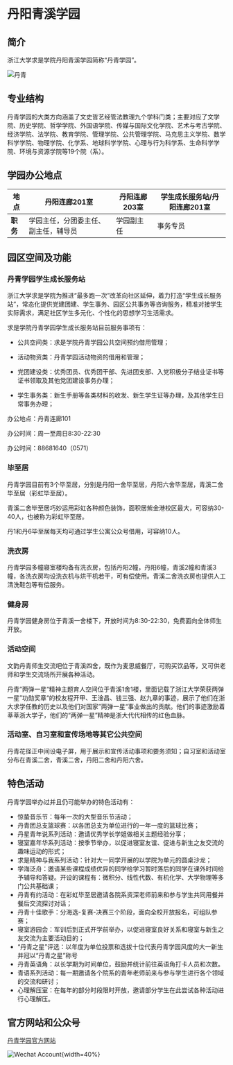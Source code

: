 # 丹阳青溪学园

## 简介

浙江大学求是学院丹阳青溪学园简称“丹青学园”。

![丹青](../assets/danqing/danqing.webp)

## 专业结构

丹青学园的大类方向涵盖了文史哲艺经管法教理九个学科门类；主要对应了文学院、历史学院、哲学学院、外国语学院、传媒与国际文化学院、艺术与考古学院、经济学院、法学院、教育学院、管理学院、公共管理学院、马克思主义学院、数学科学学院、物理学院、化学系、地球科学学院、心理与行为科学系、生命科学学院、环境与资源学院等19个院（系）。

## 学园办公地点

| 地点     | 丹阳连廊201室                        | 丹阳连廊203室 | 学生成长服务站/丹阳连廊201室|
| -------- | ------------------------------------ | ------------- |-------------------------|
| **职务** | 学园主任，分团委主任、副主任，辅导员 | 学园副主任    | 事务专员                    |

## 园区空间及功能

### 丹青学园学生成长服务站

浙江大学求是学院为推进“最多跑一次”改革向社区延伸，着力打造“学生成长服务站”，常态化提供党建团建、学生事务、园区公共事务等咨询服务，精准对接学生实际需求，满足社区学生多元化、个性化的思想学习生活需求。

求是学院丹青学园学生成长服务站目前服务事项有：

- 公共空间类：求是学院丹青学园公共空间预约借用管理；

- 活动物资类：丹青学园活动物资的借用和管理；

- 党团建设类：优秀团员、优秀团干部、先进团支部、入党积极分子结业证书等证书领取及其他党团建设事务办理；

- 学生事务类：新生手册等各类材料的收发、新生学生证等办理，及其他学生日常事务办理；

办公地点：丹青连廊101

办公时间：周一至周日8:30-22:30

办公时间：88681640（0571）

### 毕至居

丹青学园目前有3个毕至居，分别是丹阳一舍毕至居，丹阳六舍毕至居，青溪二舍毕至居（彩虹毕至居）。

青溪二舍毕至居巧妙运用彩虹各种颜色装饰，面积居紫金港校区最大，可容纳30-40人，也被称为彩虹毕至居。

丹1和丹6毕至居每天均可通过学生公寓公众号借用，可容纳10人。

### 洗衣房

丹青学园多幢寝室楼均备有洗衣房，包括丹阳2幢，丹阳6幢，青溪2幢和青溪3幢，各洗衣房均设洗衣机与烘干机若干，可有偿使用。青溪二舍洗衣房也提供人工清洗鞋包等有偿服务。

### 健身房

丹青学园健身房位于青溪一舍楼下，开放时间为8:30-22:30，免费面向全体师生开放。

### 活动空间

文韵丹青师生交流吧位于青溪四舍，既作为麦思威餐厅，可购买饮品等，又可供老师和学生交流场所开展各种活动。

丹青”两弹一星“精神主题育人空间位于青溪1舍1楼，里面记载了浙江大学荣获两弹一星”功勋奖章“的校友程开甲、王淦昌、钱三强、赵九章的事迹，展示了他们在浙大求学任教的历史以及他们对国家”两弹一星“事业做出的贡献。他们的事迹激励着莘莘浙大学子，他们的“两弹一星”精神是浙大代代相传的红色血脉。

### 活动室、自习室和宣传场地等其它公共空间

丹青花径正中间设电子屏，用于展示和宣传活动事项和要务须知；自习室和活动室分布在青溪二舍，青溪二舍，丹阳二舍和丹阳六舍。

## 特色活动

丹青学园举办过并且仍可能举办的特色活动有：

- 惊蛰音乐节：每年一次的大型音乐节活动；
- 丹青团总支篮球赛：以各团总支为单位进行的一年一度的篮球比赛；
- 丹星青年说系列活动：邀请优秀学长学姐做相关主题经验分享；
- 寝室嘉年华系列活动：按季节举办，以促进寝室友谊、促进与新生之友交流的趣味运动的形式；
- 求是精神与我系列活动：针对大一同学开展的以学院为单元的圆桌沙龙；
- 学海泛舟：邀请某些课程成绩优异的同学给学习暂时落后的同学在课外时间给予辅导和答疑。开设的课程有：微积分、线性代数、有机化学、大学物理等多门公共基础课；
- 丹青有约活动：在彩虹毕至居邀请各院系资深老师前来和参与学生共同用餐并餐后交流探讨对话；
- 丹青十佳歌手：分海选-复赛-决赛三个阶段，面向全校开放报名，可组队参赛；
- 寝室游园会：军训后到正式开学前举办，以促进寝室良好关系和寝室与新生之友交流为主要活动目的；
- “丹青之星”评选：以年度为单位投票和选拔十位代表丹青学园风度的大一新生并冠以“丹青之星”称号
- 丹青英语角：以长学期为时间单位，鼓励并统计前往英语角打卡人员和次数。
- 青语系列活动：每一期邀请各个院系的青年老师前来与参与学生进行各个领域的交流和研讨；
- 心理解压室：在每年的部分时段限时开放，邀请部分学生在此尝试各种活动进行心理解压。

## 官方网站和公众号

[丹青学园官方网站](https://dqxy.zju.edu.cn)

![Wechat Account](../assets/danqing/danqing_qrcode.webp){width=40%}
